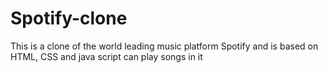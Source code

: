 # Spotify-clone
This is a clone of the world leading music platform Spotify and is based on HTML, CSS and java script
can play songs in it
